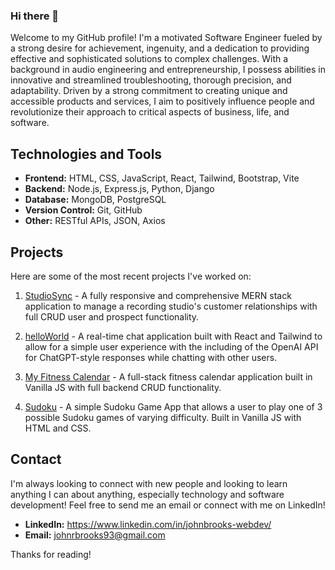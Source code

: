 ### Hi there 👋

Welcome to my GitHub profile! I'm a motivated Software Engineer fueled by a strong desire for achievement, ingenuity, and a dedication to providing effective and sophisticated solutions to complex challenges. With a background in audio engineering and entrepreneurship, I possess abilities in innovative and streamlined troubleshooting, thorough precision, and adaptability. Driven by a strong commitment to creating unique and accessible products and services, I aim to positively influence people and revolutionize their approach to critical aspects of business, life, and software.

## Technologies and Tools

* **Frontend:** HTML, CSS, JavaScript, React, Tailwind, Bootstrap, Vite
* **Backend:** Node.js, Express.js, Python, Django
* **Database:** MongoDB, PostgreSQL
* **Version Control:** Git, GitHub
* **Other:** RESTful APIs, JSON, Axios

## Projects
Here are some of the most recent projects I've worked on:

1. [StudioSync](https://github.com/johnrbrooks/StudioSync-frontend) - A fully responsive and comprehensive MERN stack application to manage a recording studio's customer relationships with full CRUD user and prospect functionality.

2. [helloWorld](https://github.com/kevinleet/helloWorld_frontend) - A real-time chat application built with React and Tailwind to allow for a simple user experience with the including of the OpenAI API for ChatGPT-style responses while chatting with other users.

3. [My Fitness Calendar](https://github.com/johnrbrooks/Workout-Helper) - A full-stack fitness calendar application built in Vanilla JS with full backend CRUD functionality.

4. [Sudoku](https://github.com/johnrbrooks/Sudoku-Game) - A simple Sudoku Game App that allows a user to play one of 3 possible Sudoku games of varying difficulty. Built in Vanilla JS with HTML and CSS.

## Contact

I'm always looking to connect with new people and looking to learn anything I can about anything, especially technology and software development! Feel free to send me an email or connect with me on LinkedIn!

* **LinkedIn:** https://www.linkedin.com/in/johnbrooks-webdev/
* **Email:** johnrbrooks93@gmail.com

Thanks for reading!
